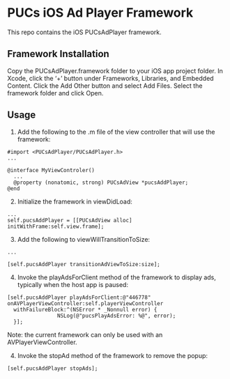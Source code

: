 # PUCs iOS Ad Player Framework

This repo contains the iOS PUCsAdPlayer framework.

## Framework Installation

Copy the PUCsAdPlayer.framework folder to your iOS app project folder.  In Xcode, click the ‘+’ button under Frameworks, Libraries, and Embedded Content.  Click the Add Other button and select Add Files.  Select the framework folder and click Open.

## Usage

1. Add the following to the .m file of the view controller that will use the framework:

```
#import <PUCsAdPlayer/PUCsAdPlayer.h>
...

@interface MyViewControler()
  ...
  @property (nonatomic, strong) PUCsAdView *pucsAddPlayer;
@end
```

2. Initialize the framework in viewDidLoad:

```
...
self.pucsAddPlayer = [[PUCsAdView alloc] initWithFrame:self.view.frame];
```

3. Add the following to viewWillTransitionToSize:

```
...

[self.pucsAddPlayer transitionAdViewToSize:size];

```

4. Invoke the playAdsForClient method of the framework to display ads, typically when the host app is paused:

```
[self.pucsAddPlayer playAdsForClient:@"446778" onAVPlayerViewController:self.playerViewController 
  withFailureBlock:^(NSError * _Nonnull error) {
                NSLog(@"pucsPlayAdsError: %@", error);
  }];
  ````
  
  Note: the current framework can only be used with an AVPlayerViewController.
  
  4. Invoke the stopAd method of the framework to remove the popup:
  
  ```
  [self.pucsAddPlayer stopAds];
  ````
  
